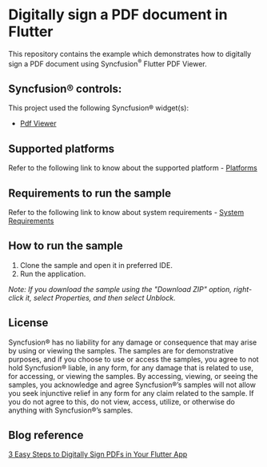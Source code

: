 # Digitally sign a PDF document in Flutter
This repository contains the example which demonstrates how to digitally sign a PDF document using Syncfusion<sup>&reg;</sup> Flutter PDF Viewer.

## Syncfusion® controls:
 
This project used the following Syncfusion® widget(s):
* [Pdf Viewer]( https://www.syncfusion.com/pdf-viewer-sdk/flutter-pdf-viewer)
 
## Supported platforms
 
Refer to the following link to know about the supported platform - [Platforms]( https://help.syncfusion.com/flutter/system-requirements#supported-platforms)
 
## Requirements to run the sample
 
Refer to the following link to know about system requirements - [System Requirements]( https://help.syncfusion.com/flutter/system-requirements)
 
## How to run the sample
 
1. Clone the sample and open it in preferred IDE.
2. Run the application.
 
*Note: If you download the sample using the "Download ZIP" option, right-click it, select Properties, and then select Unblock.*
 
## License
 
Syncfusion® has no liability for any damage or consequence that may arise by using or viewing the samples. The samples are for demonstrative purposes, and if you choose to use or access the samples, you agree to not hold Syncfusion® liable, in any form, for any damage that is related to use, for accessing, or viewing the samples. By accessing, viewing, or seeing the samples, you acknowledge and agree Syncfusion®’s samples will not allow you seek injunctive relief in any form for any claim related to the sample. If you do not agree to this, do not view, access, utilize, or otherwise do anything with Syncfusion®’s samples.


## Blog reference
[3 Easy Steps to Digitally Sign PDFs in Your Flutter App](https://www.syncfusion.com/blogs/post/digitally-sign-pdf-flutter-pdf-viewer)
